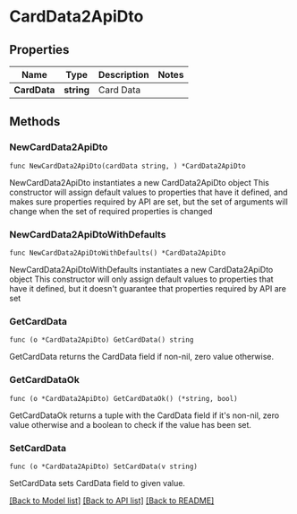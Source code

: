 # CardData2ApiDto

## Properties

Name | Type | Description | Notes
------------ | ------------- | ------------- | -------------
**CardData** | **string** | Card Data | 

## Methods

### NewCardData2ApiDto

`func NewCardData2ApiDto(cardData string, ) *CardData2ApiDto`

NewCardData2ApiDto instantiates a new CardData2ApiDto object
This constructor will assign default values to properties that have it defined,
and makes sure properties required by API are set, but the set of arguments
will change when the set of required properties is changed

### NewCardData2ApiDtoWithDefaults

`func NewCardData2ApiDtoWithDefaults() *CardData2ApiDto`

NewCardData2ApiDtoWithDefaults instantiates a new CardData2ApiDto object
This constructor will only assign default values to properties that have it defined,
but it doesn't guarantee that properties required by API are set

### GetCardData

`func (o *CardData2ApiDto) GetCardData() string`

GetCardData returns the CardData field if non-nil, zero value otherwise.

### GetCardDataOk

`func (o *CardData2ApiDto) GetCardDataOk() (*string, bool)`

GetCardDataOk returns a tuple with the CardData field if it's non-nil, zero value otherwise
and a boolean to check if the value has been set.

### SetCardData

`func (o *CardData2ApiDto) SetCardData(v string)`

SetCardData sets CardData field to given value.



[[Back to Model list]](../README.md#documentation-for-models) [[Back to API list]](../README.md#documentation-for-api-endpoints) [[Back to README]](../README.md)


